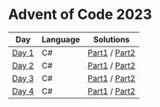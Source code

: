 # Advent of Code 2023

| Day                                          | Language    | Solutions
| ---------------------------------------------| ----------- | --------------------------------------------------------------------- |
| [Day 1](https://adventofcode.com/2023/day/1) |     C#      | [Part1](aoc-2023/day01/PartOne.cs) / [Part2](aoc-2023/day01/PartTwo.cs) |
| [Day 2](https://adventofcode.com/2023/day/2) |     C#      | [Part1](aoc-2023/day02/PartOne.cs) / [Part2](aoc-2023/day02/PartTwo.cs) |
| [Day 3](https://adventofcode.com/2023/day/3) |     C#      | [Part1](aoc-2023/day03/PartOne.cs) / [Part2](aoc-2023/day03/PartTwo.cs) |
| [Day 4](https://adventofcode.com/2023/day/4) |     C#      | [Part1](aoc-2023/day04/PartOne.cs) / [Part2](aoc-2023/day04/PartTwo.cs) |
